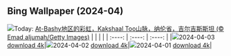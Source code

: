 ## Bing Wallpaper (2024-04)
![](https://www.bing.com/th?id=OHR.KyrgyzstanRainbow_ZH-CN8027219590_UHD.jpg&w=1000)Today: [At-Bashy地区的彩虹，Kakshaal Too山脉，纳伦省，吉尔吉斯斯坦 (© Emad aljumah/Getty Images)](https://www.bing.com/th?id=OHR.KyrgyzstanRainbow_ZH-CN8027219590_UHD.jpg&rf=LaDigue_UHD.jpg&pid=hp&w=3840&h=2160&rs=1&c=4)
|      |      |      |
| :----: | :----: | :----: |
|![](https://www.bing.com/th?id=OHR.KyrgyzstanRainbow_ZH-CN8027219590_UHD.jpg&pid=hp&w=384&h=216&rs=1&c=4)2024-04-03 [download 4k](https://www.bing.com/th?id=OHR.KyrgyzstanRainbow_ZH-CN8027219590_UHD.jpg&rf=LaDigue_UHD.jpg&pid=hp&w=3840&h=2160&rs=1&c=4)|![](https://www.bing.com/th?id=OHR.JutlandSpring_ZH-CN7785758539_UHD.jpg&pid=hp&w=384&h=216&rs=1&c=4)2024-04-02 [download 4k](https://www.bing.com/th?id=OHR.JutlandSpring_ZH-CN7785758539_UHD.jpg&rf=LaDigue_UHD.jpg&pid=hp&w=3840&h=2160&rs=1&c=4)|![](https://www.bing.com/th?id=OHR.MontBlancGlacier_ZH-CN2918240023_UHD.jpg&pid=hp&w=384&h=216&rs=1&c=4)2024-04-01 [download 4k](https://www.bing.com/th?id=OHR.MontBlancGlacier_ZH-CN2918240023_UHD.jpg&rf=LaDigue_UHD.jpg&pid=hp&w=3840&h=2160&rs=1&c=4)|
